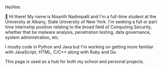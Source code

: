 He/Him

👋 Hi there! My name is Nisanth Nadimpalli and I'm a full-time student at the University at Albany, State University of New York. I'm seeking a full or part time internship position relating to the broad field of Computing Security, whether that be malware analysis, penetration testing, data governance, system administration, etc. 

I mostly code in Python and Java but I'm working on getting more familiar with JavaScript, HTML, C/C++ along with Ruby and Go. 

This page is used as a hub for both my school and personal projects. 
